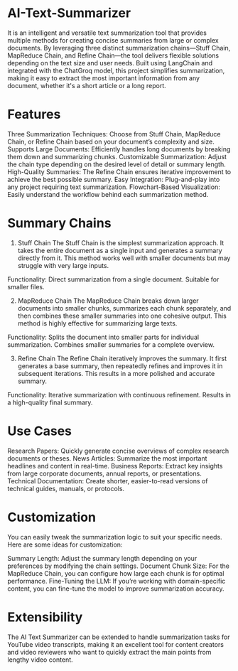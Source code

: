 # AI-Text-Summarizer

It is an intelligent and versatile text summarization tool that provides multiple methods for creating concise summaries from large or complex documents. By leveraging three distinct summarization chains—Stuff Chain, MapReduce Chain, and Refine Chain—the tool delivers flexible solutions depending on the text size and user needs. Built using LangChain and integrated with the ChatGroq model, this project simplifies summarization, making it easy to extract the most important information from any document, whether it's a short article or a long report.

# Features

Three Summarization Techniques: Choose from Stuff Chain, MapReduce Chain, or Refine Chain based on your document’s complexity and size.
Supports Large Documents: Efficiently handles long documents by breaking them down and summarizing chunks.
Customizable Summarization: Adjust the chain type depending on the desired level of detail or summary length.
High-Quality Summaries: The Refine Chain ensures iterative improvement to achieve the best possible summary.
Easy Integration: Plug-and-play into any project requiring text summarization.
Flowchart-Based Visualization: Easily understand the workflow behind each summarization method.

# Summary Chains

1. Stuff Chain
The Stuff Chain is the simplest summarization approach. It takes the entire document as a single input and generates a summary directly from it. This method works well with smaller documents but may struggle with very large inputs.

Functionality:
Direct summarization from a single document.
Suitable for smaller files.

2. MapReduce Chain
The MapReduce Chain breaks down larger documents into smaller chunks, summarizes each chunk separately, and then combines these smaller summaries into one cohesive output. This method is highly effective for summarizing large texts.

Functionality:
Splits the document into smaller parts for individual summarization.
Combines smaller summaries for a complete overview.

3. Refine Chain
The Refine Chain iteratively improves the summary. It first generates a base summary, then repeatedly refines and improves it in subsequent iterations. This results in a more polished and accurate summary.

Functionality:
Iterative summarization with continuous refinement.
Results in a high-quality final summary.

# Use Cases

Research Papers: Quickly generate concise overviews of complex research documents or theses.
News Articles: Summarize the most important headlines and content in real-time.
Business Reports: Extract key insights from large corporate documents, annual reports, or presentations.
Technical Documentation: Create shorter, easier-to-read versions of technical guides, manuals, or protocols.

# Customization

You can easily tweak the summarization logic to suit your specific needs. Here are some ideas for customization:

Summary Length: Adjust the summary length depending on your preferences by modifying the chain settings.
Document Chunk Size: For the MapReduce Chain, you can configure how large each chunk is for optimal performance.
Fine-Tuning the LLM: If you’re working with domain-specific content, you can fine-tune the model to improve summarization accuracy.

# Extensibility

The AI Text Summarizer can be extended to handle summarization tasks for YouTube video transcripts, making it an excellent tool for content creators and video reviewers who want to quickly extract the main points from lengthy video content.
